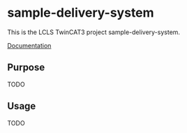 # sample-delivery-system

This is the LCLS TwinCAT3 project sample-delivery-system.

[Documentation](https://pcdshub.github.io/sample-delivery-system)

## Purpose

TODO

## Usage

TODO
